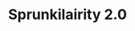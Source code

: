 ---
slug: sprunkilairity-20-1838
title: Sprunkilairity 2.0
description: "Sprunkilairity 2.0 is an exciting online game. Play for free directly in your browser!"
icon: /images/popular_mods/Sprunkilairity 2.0.png
url: https://wowtbc.net/sprunkin/sprunkilairity2/index.html
previewImage: /images/popular_mods/Sprunkilairity 2.0.png
type: popular mods

# SEO配置
seo:
  title: "Sprunkilairity 2.0 - Play Free Online Game | Fun Browser Games"
  description: "Sprunkilairity 2.0 - Play this fun online game for free in your browser. No download required!"
  ogImage: "/images/popular_mods/Sprunkilairity 2.0.png"
  keywords: "sprunkilairity-20-1838, online game, browser game, free game, popular mods game, play online"

videoUrls:
  - https://www.youtube.com/embed/example1
  - https://www.youtube.com/embed/example2

whyPlay:
  title: "Why Play Sprunkilairity 2.0?"
  items:
    - "Immersive Gameplay: Sprunkilairity 2.0 offers an engaging and immersive gaming experience that will keep you entertained for hours"
    - "Challenging Levels: Test your skills with increasingly difficult challenges and obstacles"
    - "Beautiful Graphics: Enjoy stunning visuals and smooth animations that bring the game world to life"
    - "Regular Updates: New content and features are added regularly to keep the game fresh and exciting"
    - "Free to Play: Experience all the fun without spending a penny"
    - "Community Features: Connect with other players, share strategies, and compete for high scores"
    - "Cross-Platform: Play on any device with a web browser, no downloads required"

features:
  title: "Key Features of Sprunkilairity 2.0"
  image: "/images/popular_mods/Sprunkilairity 2.0.png"
  items:
    - "Intuitive Controls: Easy to learn controls make Sprunkilairity 2.0 accessible for players of all skill levels"
    - "Multiple Game Modes: Enjoy various gameplay options that provide different challenges and experiences"
    - "Character Customization: Personalize your gaming experience with unique characters and items"
    - "Achievement System: Complete special tasks to earn rewards and recognition"
    - "Leaderboards: Compete with players worldwide and see who can achieve the highest scores"

characteristics:
  title: "Game Characteristics"
  image: "/images/popular_mods/Sprunkilairity 2.0.png"
  items:
    - "Genre: Popular mods game with elements of strategy and skill"
    - "Difficulty: Suitable for both casual gamers and those seeking a challenge"
    - "Play Time: Quick sessions or extended gameplay, depending on your preference"
    - "Art Style: Vibrant and engaging visuals that enhance the gaming experience"
    - "Sound Design: Immersive audio that complements the gameplay perfectly"

info: "Sprunkilairity 2.0 is an exciting online game that offers players a unique and engaging gaming experience. With its intuitive controls, stunning visuals, and challenging gameplay, Sprunkilairity 2.0 provides hours of entertainment for players of all ages and skill levels. Whether you're looking for a quick gaming session during a break or an extended play session, Sprunkilairity 2.0 delivers an immersive experience that will keep you coming back for more. The game features multiple levels of increasing difficulty, ensuring that players are constantly challenged as they progress. With regular updates adding new content and features, Sprunkilairity 2.0 remains fresh and exciting, providing endless entertainment options for its growing community of players."

howToPlayIntro: "Welcome to Sprunkilairity 2.0! This guide will walk you through the basics and help you master the game. Whether you're a beginner or looking to improve your skills, these tips and instructions will enhance your gaming experience."

howToPlaySteps:
  - title: "Getting Started"
    description: "Begin your Sprunkilairity 2.0 adventure by familiarizing yourself with the controls. Use your keyboard or mouse to navigate through the game interface. The tutorial will guide you through the basic mechanics and help you understand the objectives."
  - title: "Understanding the Objectives"
    description: "In Sprunkilairity 2.0, your main goal is to progress through levels by completing specific objectives. Each level presents unique challenges that require different strategies and approaches."
  - title: "Mastering the Controls"
    description: "Practice using the controls to improve your precision and reaction time. Sprunkilairity 2.0 requires quick reflexes and strategic thinking to overcome obstacles and defeat opponents."
  - title: "Utilizing Power-ups"
    description: "Collect power-ups throughout the game to enhance your abilities and overcome difficult challenges. Each power-up offers unique advantages that can be crucial for success."
  - title: "Developing Strategies"
    description: "As you progress in Sprunkilairity 2.0, develop effective strategies for different scenarios. Analyze patterns, anticipate challenges, and adapt your approach to maximize your performance."

faq:
  title: "Frequently Asked Questions about Sprunkilairity 2.0"
  items:
    - question: "Is Sprunkilairity 2.0 free to play?"
      answer: "Yes, Sprunkilairity 2.0 is completely free to play directly in your web browser. No downloads or purchases are required to enjoy the full game experience."
    - question: "Can I play Sprunkilairity 2.0 on mobile devices?"
      answer: "Yes, Sprunkilairity 2.0 is optimized for both desktop and mobile play. You can enjoy the game on any device with a web browser and internet connection."
    - question: "Are there any in-game purchases?"
      answer: "While Sprunkilairity 2.0 is free to play, there may be optional in-game purchases available for cosmetic items or additional features that don't affect core gameplay."
    - question: "How often is Sprunkilairity 2.0 updated?"
      answer: "The developers regularly update Sprunkilairity 2.0 with new content, features, and improvements based on player feedback and game performance."
    - question: "Can I play Sprunkilairity 2.0 offline?"
      answer: "Currently, Sprunkilairity 2.0 requires an internet connection to play as it's a browser-based online game."
    - question: "Is Sprunkilairity 2.0 suitable for children?"
      answer: "Yes, Sprunkilairity 2.0 is designed to be family-friendly and suitable for players of all ages."
    - question: "How do I report bugs or issues?"
      answer: "If you encounter any problems while playing Sprunkilairity 2.0, you can report them through the game's support page or contact the developers directly through their website."
    - question: "Still Have Questions?"
      answer: "If you have additional questions about Sprunkilairity 2.0 that aren't covered in this FAQ, please visit our support center or contact our customer service team for assistance."
---